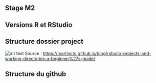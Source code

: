 ## Stage M2

## Versions R et RStudio

## Structure dossier project 

![alt text](https://raw.githubusercontent.com/martinctc/blog/master/images/RPROJECT_2000dpi.png)
Source : https://martinctc.github.io/blog/rstudio-projects-and-working-directories-a-beginner%27s-guide/ 

## Structure du github
